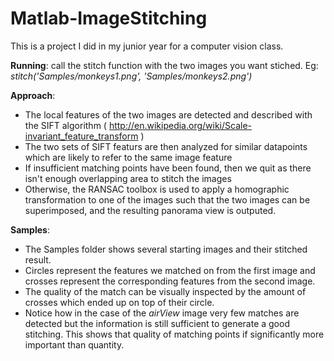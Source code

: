 Matlab-ImageStitching
=====================

This is a project I did in my junior year for a computer vision class. 

**Running**: call the stitch function with the two images you want stiched. Eg: *stitch('Samples/monkeys1.png', 'Samples/monkeys2.png')*

**Approach**: 
* The local features of the two images are detected and described with the SIFT algorithm ( http://en.wikipedia.org/wiki/Scale-invariant_feature_transform )
* The two sets of SIFT featurs are then analyzed for similar datapoints which are likely to refer to the same image feature
* If insufficient matching points have been found, then we quit as there isn't enough overlapping area to stitch the images
* Otherwise, the RANSAC toolbox is used to apply a homographic transformation to one of the images such that the two images can be superimposed, and the resulting panorama view is outputed.  

**Samples**: 
* The Samples folder shows several starting images and their stitched result. 
* Circles represent the features we matched on from the first image and crosses represent the corresponding features from the second image. 
* The quality of the match can be visually inspected by the amount of crosses which ended up on top of their circle.
* Notice how in the case of the *airView* image very few matches are detected but the information is still sufficient to generate a good stitching. This shows that quality of matching points if significantly more important than quantity.

